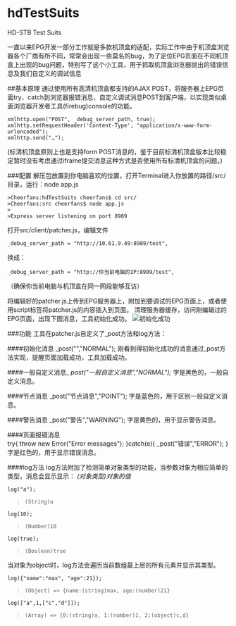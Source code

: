 hdTestSuits
===========

HD-STB Test Suits 

一直以来EPG开发一部分工作就是多款机顶盒的适配，实际工作中由于机顶盒浏览器各个厂商有所不同，常常会出现一些莫名的bug，为了定位EPG页面在不同机顶盒上出现的bug问题，特别写了这个小工具，用于抓取机顶盒浏览器抛出的错误信息及我们自定义的调试信息

##基本原理
通过使用所有高清机顶盒都支持的AJAX POST，将服务器上EPG页面try、catch到浏览器报错消息、自定义调试消息POST到客户端，以实现类似桌面浏览器开发者工具(firebug)console的功能。
    
    xmlhttp.open("POST", _debug_server_path, true);
    xmlhttp.setRequestHeader('Content-Type', "application/x-www-form-urlencoded");
    xmlhttp.send("…");

(标清机顶盒原则上也是支持form POST消息的，鉴于目前标清机顶盒版本比较稳定暂时没有考虑通过iframe提交消息这种方式是否使用所有标清机顶盒的问题。)

###配置
解压包放置到你电脑喜欢的位置，打开Terminal进入你放置的路径/src/目录，运行：node app.js
  
    >Cheerfans:hdTestSuits cheerfans$ cd src/
    >Cheerfans:src cheerfans$ node app.js
    >
    >Express server listening on port 8989

打开src/client/patcher.js，编辑文件

    _debug_server_path = "http://10.61.9.49:8989/test",

换成：

    _debug_server_path = "http://你当前电脑的IP:8989/test",

（确保你当前电脑与机顶盒在同一网段能够互访）

将编辑好的patcher.js上传到EPG服务器上，附加到要调试的EPG页面上，或者使用script标签将patcher.js的内容插入到页面。
清理服务器缓存，访问刚编辑过的EPG页面，出现下图消息，工具初始化成功。
![初始化成功](images/init.png)

###功能
工具在patcher.js自定义了_post方法和log方法：

####初始化消息
    _post("","NORMAL");
刚看到得初始化成功的消息通过_post方法实现，提醒页面加载成功，工具加载成功。

####一般自定义消息_
    _post("一般自定义消息","NORMAL");_
字是黑色的，一般自定义消息。

####节点消息
    _post("节点消息","POINT");
字是蓝色的，用于区别一般自定义消息。

####警告消息
    _post("警告","WARNING");
字是黄色的，用于显示警告消息。

####页面报错消息    
    try{
        throw new Error("Error messages");
    }catch(e){
        _post("错误","ERROR"); 
    }
字是红色的，用于显示错误消息。

####log方法
log方法附加了检测简单对象类型的功能，当参数对象为相应简单的类型，消息会显示显示： *(对象类型)对象的值*

`log("a");`

>```(String)a```

`log(10);`

>```(Number)10```

`log(true);`

>```(Boolean)true```


当对象为object时，log方法会遍历当前数组最上层的所有元素并显示其类型。

`log({"name":"max", "age":21});`

>```(Object) => {name:(string)max, age:(number)21}```   


`log(["a",1,["c","d"]]);`

>```(Array) => {0:(string)a, 1:(number)1, 2:(object)c,d}```

